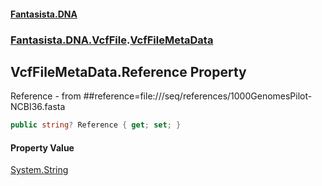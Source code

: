 #### [Fantasista.DNA](index.md 'index')
### [Fantasista.DNA.VcfFile](Fantasista.DNA.VcfFile.md 'Fantasista.DNA.VcfFile').[VcfFileMetaData](Fantasista.DNA.VcfFile.VcfFileMetaData.md 'Fantasista.DNA.VcfFile.VcfFileMetaData')

## VcfFileMetaData.Reference Property

Reference - from ##reference=file:///seq/references/1000GenomesPilot-NCBI36.fasta

```csharp
public string? Reference { get; set; }
```

#### Property Value
[System.String](https://docs.microsoft.com/en-us/dotnet/api/System.String 'System.String')